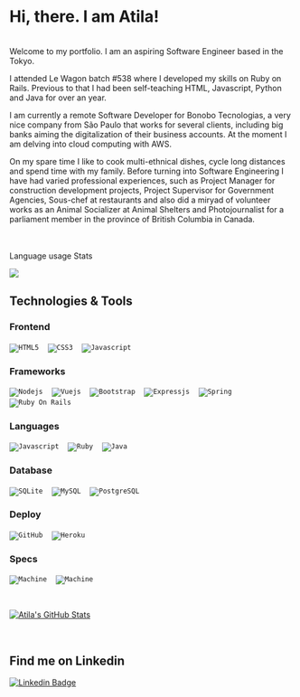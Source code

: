 # Hi, there. I am Atila!
<br>
 Welcome to my portfolio. I am an aspiring Software Engineer based in the Tokyo.
 
 I attended Le Wagon batch #538 where I developed my skills on Ruby on Rails. Previous to that I had been self-teaching HTML, Javascript, Python and Java for over an year.
 
 I am currently a remote Software Developer for Bonobo Tecnologias, a very nice company from São Paulo that works for several clients, including big banks aiming   the digitalization of their business accounts. At the moment I am delving into cloud computing with AWS.
 
 On my spare time I like to cook multi-ethnical dishes, cycle long distances and spend time with my family. Before turning into Software Engineering I have had varied professional experiences, such as Project Manager for construction development projects, Project Supervisor for Government Agencies, Sous-chef at restaurants and also did a miryad of volunteer works as an Animal Socializer at Animal Shelters and Photojournalist for a parliament member in the province of British Columbia in Canada.

<br><br>
 Language usage Stats

<p>
  <a href="https://github.com/atila-tokyo">
    <img align="center" src="https://github-readme-stats.vercel.app/api/top-langs/?username=atila-tokyo&hide=html&layout=compact&langs_count=10" /> 
  </a>
  <br>
</p>

<h2 align="left">Technologies & Tools</h2>


### Frontend

<code>![HTML5](https://img.shields.io/badge/HTML-239120?style=for-the-badge&logo=html5&logoColor=white)</code> &nbsp;&nbsp;
<code>![CSS3](https://img.shields.io/badge/CSS3-1572B6?style=for-the-badge&logo=css3&logoColor=white)</code> &nbsp;&nbsp;
<code>![Javascript](https://img.shields.io/badge/JavaScript-323330?style=for-the-badge&logo=javascript&logoColor=F7DF1E)</code> &nbsp;&nbsp;

### Frameworks

<code>![Nodejs](https://img.shields.io/badge/Node.js-43853D?style=for-the-badge&logo=node.js&logoColor=white)</code> &nbsp;&nbsp;
<code>![Vuejs](https://img.shields.io/badge/Vue.js-35495E?style=for-the-badge&logo=vue.js&logoColor=4FC08D)</code> &nbsp;&nbsp;
<code>![Bootstrap](https://img.shields.io/badge/Bootstrap-563D7C?style=for-the-badge&logo=bootstrap&logoColor=white)</code> &nbsp;&nbsp;
<code>![Expressjs](https://img.shields.io/badge/Express.js-404D59?style=for-the-badge)</code> &nbsp;&nbsp;
<code>![Spring](https://img.shields.io/badge/Spring-6DB33F?style=for-the-badge&logo=spring&logoColor=white)</code> &nbsp;&nbsp;
<code>![Ruby On Rails](https://img.shields.io/badge/Ruby_on_Rails-CC0000?style=for-the-badge&logo=ruby-on-rails&logoColor=white)</code> &nbsp;&nbsp;

### Languages

<code>![Javascript](https://img.shields.io/badge/JavaScript-F7DF1E?style=for-the-badge&logo=javascript&logoColor=black)</code> &nbsp;&nbsp;
<code>![Ruby](https://img.shields.io/badge/Ruby-CC342D?style=for-the-badge&logo=ruby&logoColor=white)</code> &nbsp;&nbsp;
<code>![Java](https://img.shields.io/badge/Java-ED8B00?style=for-the-badge&logo=java&logoColor=white)</code> &nbsp;&nbsp;


### Database
<code>![SQLite](https://img.shields.io/badge/SQLite-07405E?style=for-the-badge&logo=sqlite&logoColor=white)</code> &nbsp;&nbsp;
<code>![MySQL](https://img.shields.io/badge/MySQL-00000F?style=for-the-badge&logo=mysql&logoColor=white)</code> &nbsp;&nbsp;
<code>![PostgreSQL](https://img.shields.io/badge/PostgreSQL-316192?style=for-the-badge&logo=postgresql&logoColor=white)</code> &nbsp;&nbsp;

### Deploy

<code>![GitHub](https://img.shields.io/badge/GitHub-100000?style=for-the-badge&logo=github&logoColor=white)</code> &nbsp;&nbsp;
<code>![Heroku](https://img.shields.io/badge/Heroku-430098?style=for-the-badge&logo=heroku&logoColor=white)</code> &nbsp;&nbsp;

### Specs
<code>![Machine](https://img.shields.io/badge/Macbook_pro_2016-999999?style=for-the-badge&logo=apple&logoColor=white)</code> &nbsp;&nbsp;
<code>![Machine](https://img.shields.io/badge/iMac_21.5"-999999?style=for-the-badge&logo=apple&logoColor=white)</code> &nbsp;&nbsp;

<br>
<p>
 <a href="https://github.com/atila-tokyo">
    <img align="center" src="https://github-readme-stats.vercel.app/api?username=atila-tokyo&show_icons=true&line_height=27&count_private=true&&theme=vision-friendly-dark" alt="Atila's GitHub Stats" />
  </a>
 </p>
<br>

## Find me on Linkedin


[![Linkedin Badge](https://img.shields.io/badge/-LinkedIn-blue?style=flat-square&logo=Linkedin&logoColor=white&link=https://www.linkedin.com/in/felipefialho)](https://www.linkedin.com/in/atila-tokyo)

